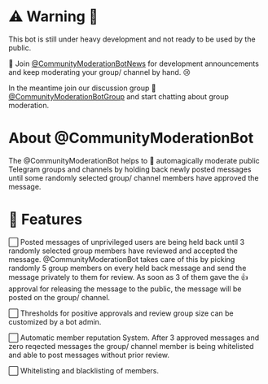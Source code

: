 # :warning: Warning :construction:

This bot is still under heavy development and not ready to be used by the public.

:mega: Join [@CommunityModerationBotNews](https://t.me/CommunityModerationBotNews) for development announcements and keep moderating your group/ channel by hand. :cry:

In the meantime join our discussion group :busts_in_silhouette: [@CommunityModerationBotGroup](https://t.me/CommunityModerationBotGroup) and start chatting about group moderation.

# About @CommunityModerationBot

The @CommunityModerationBot helps to :crystal_ball: automagically moderate public Telegram groups and channels by holding back newly posted messages until some randomly selected group/ channel members have approved the message.

# :triangular_ruler: Features

:white_large_square: Posted messages of unprivileged users are being held back until 3 randomly selected group members have reviewed and accepted the message. @CommunityModerationBot takes care of this by picking randomly 5 group members on every held back message and send the message privately to them for review. As soon as 3 of them gave the :+1: approval for releasing the message to the public, the message will be posted on the group/ channel.

:white_large_square: Thresholds for positive approvals and review group size can be customized by a bot admin.

:white_large_square: Automatic member reputation System. After 3 approved messages and zero reqected messages the group/ channel member is being whitelisted and able to post messages without prior review.

:white_large_square: Whitelisting and blacklisting of members.
